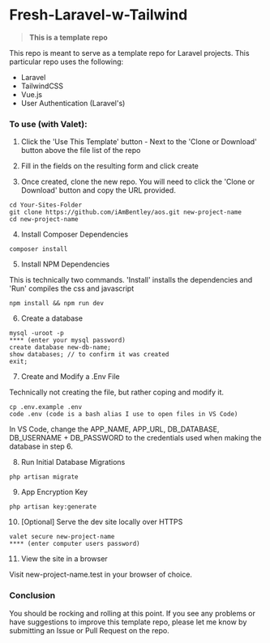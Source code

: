 # Fresh-Laravel-w-Tailwind

> __This is a template repo__

This repo is meant to serve as a template repo for Laravel projects. This particular repo uses the following:

- Laravel
- TailwindCSS
- Vue.js
- User Authentication (Laravel's)


### To use (with Valet):

1. Click the 'Use This Template' button - Next to the 'Clone or Download' button above the file list of the repo

2. Fill in the fields on the resulting form and click create

3. Once created, clone the new repo. You will need to click the 'Clone or Download' button and copy the URL provided.

```shell
cd Your-Sites-Folder
git clone https://github.com/iAmBentley/aos.git new-project-name
cd new-project-name
```

4. Install Composer Dependencies

```shell
composer install
```

5. Install NPM Dependencies

This is technically two commands. 'Install' installs the dependencies and 'Run' compiles the css and javascript
 
```shell
npm install && npm run dev
```

6. Create a database

```shell
mysql -uroot -p
**** (enter your mysql password)
create database new-db-name;
show databases; // to confirm it was created
exit;
```

7. Create and Modify a .Env File

Technically not creating the file, but rather coping and modify it.

```shell
cp .env.example .env
code .env (code is a bash alias I use to open files in VS Code)
```

In VS Code, change the APP_NAME, APP_URL, DB_DATABASE, DB_USERNAME + DB_PASSWORD to the credentials used when making the database in step 6.

8. Run Initial Database Migrations

```shell
php artisan migrate
```

9. App Encryption Key

```shell
php artisan key:generate
```

10. [Optional] Serve the dev site locally over HTTPS

```shell
valet secure new-project-name
**** (enter computer users password)
```

11. View the site in a browser

Visit new-project-name.test in your browser of choice. 


### Conclusion

You should be rocking and rolling at this point. If you see any problems or have suggestions to improve this template repo, please let me know by submitting an Issue or Pull Request on the repo.
